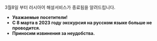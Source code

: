 3월8일 부터 러시아어 해설서비스가 종료됨을 알려드립니다.

- **Уважаемые посетители!**
- **С 8 марта в 2023 году экскурсия на русском языке больше не проводится.**
- **Приносим извинения за неудобства.**